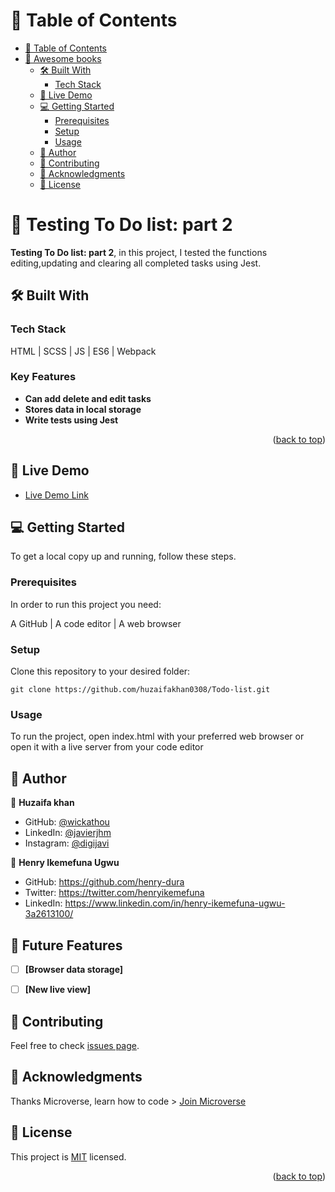 # 📗 Table of Contents

- [📗 Table of Contents](#-table-of-contents)
- [📖 Awesome books ](#-awesome-books-)
  - [🛠 Built With ](#-built-with-)
    - [Tech Stack ](#tech-stack-)
  - [🚀 Live Demo ](#-live-demo-)
  - [💻 Getting Started ](#-getting-started-)
    - [Prerequisites](#prerequisites)
    - [Setup](#setup)
    - [Usage](#usage)
  - [👥 Author ](#-author-)
  - [🤝 Contributing ](#-contributing-)
  - [🙏 Acknowledgments ](#-acknowledgments-)
  - [📝 License ](#-license-)

# 📖 Testing To Do list: part 2 <a name="about-project"></a>

**Testing To Do list: part 2**, in this project, I tested the functions editing,updating and clearing all completed tasks using Jest.

## 🛠 Built With <a name="built-with"></a>

### Tech Stack <a name="tech-stack"></a>

HTML | SCSS | JS | ES6 | Webpack

### Key Features <a name="key-features"></a>

- **Can add delete and edit tasks**
- **Stores data in local storage**
- **Write tests using Jest**

<p align="right">(<a href="#readme-top">back to top</a>)</p>

## 🚀 Live Demo <a name="live-demo"></a>

- [Live Demo Link](https://huzaifakhan0308.github.io/Todo-list/dist/)

## 💻 Getting Started <a name="getting-started"></a>

To get a local copy up and running, follow these steps.

### Prerequisites

In order to run this project you need:

A GitHub | A code editor | A web browser

### Setup

Clone this repository to your desired folder:

  `git clone https://github.com/huzaifakhan0308/Todo-list.git`

### Usage

To run the project, open index.html with your preferred web browser or open it with a live server from your code editor

## 👥 Author <a name="author"></a>

👤 **Huzaifa khan**

- GitHub: [@wickathou](https://github.com/huzaifakhan0308)
- LinkedIn: [@javierjhm](https://www.linkedin.com/feed/)
- Instagram: [@digijavi](https://www.instagram.com/huzaifakhan031252/)


👤 **Henry Ikemefuna Ugwu**

- GitHub: https://github.com/henry-dura
- Twitter: https://twitter.com/henryikemefuna
- LinkedIn: https://www.linkedin.com/in/henry-ikemefuna-ugwu-3a2613100/


## 🔭 Future Features <a name="future-features"></a>

- [ ] **[Browser data storage]**
- [ ] **[New live view]**


## 🤝 Contributing <a name="contributing"></a>

Feel free to check [issues page](https://github.com/huzaifakhan0308/Todo-list/issues).

## 🙏 Acknowledgments <a name="acknowledgements"></a>


Thanks Microverse, learn how to code > [Join Microverse](https://www.microverse.org/?grsf=9m3hq6)

## 📝 License <a name="license"></a>

This project is [MIT](./MIT.md) licensed.

<p align="right">(<a href="#readme-top">back to top</a>)</p>
